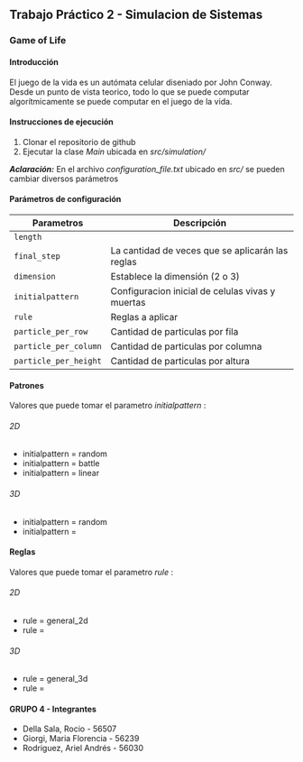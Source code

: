 ## Trabajo Práctico 2 - Simulacion de Sistemas
### Game of Life

#### Introducción
El juego de la vida es un autómata celular diseniado por John Conway. Desde un punto de vista teorico, todo lo que se puede computar algorítmicamente se puede computar en el juego de la vida.

#### Instrucciones de ejecución
1. Clonar el repositorio de github
2. Ejecutar la clase *Main* ubicada en *src/simulation/*

___Aclaración:___ En el archivo *configuration_file.txt* ubicado en *src/* se pueden cambiar diversos parámetros

#### Parámetros de configuración


| Parametros  | Descripción                   |
| ------------- | ------------------------------
| `length`      |    | 
| `final_step`   | La cantidad de veces que se aplicarán las reglas  | 
| `dimension`   |  Establece la dimensión (2 o 3) |
| `initialpattern`   | Configuracion inicial de celulas vivas y muertas |
| `rule`   |  Reglas a aplicar  |
| `particle_per_row`   |  Cantidad de particulas por fila |
| `particle_per_column`   |  Cantidad de particulas por columna |
| `particle_per_height`   |   Cantidad de particulas por altura |

#### Patrones
Valores que puede tomar el parametro _initialpattern_ :
###### 2D
+ initialpattern = random
+ initialpattern = battle
+ initialpattern = linear

###### 3D
+ initialpattern = random
+ initialpattern =

#### Reglas
Valores que puede tomar el parametro _rule_ :
###### 2D
+ rule = general_2d
+ rule =

###### 3D
+ rule = general_3d
+ rule = 


#### GRUPO 4 - Integrantes
- Della Sala, Rocio - 56507
- Giorgi, Maria Florencia - 56239
- Rodriguez, Ariel Andrés - 56030
